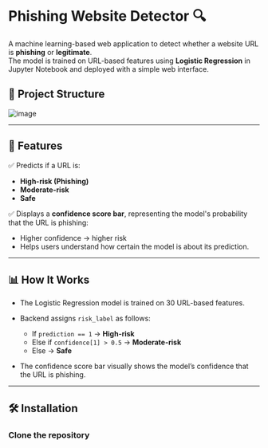 # Phishing Website Detector 🔍

A machine learning-based web application to detect whether a website URL is **phishing** or **legitimate**.  
The model is trained on URL-based features using **Logistic Regression** in Jupyter Notebook and deployed with a simple web interface.



## 📂 Project Structure
![image](https://github.com/user-attachments/assets/d7dae5cb-6fdf-45d1-949f-f233bff459e9)



---

## 🚀 Features

✅ Predicts if a URL is:
- **High-risk (Phishing)**
- **Moderate-risk**
- **Safe**

✅ Displays a **confidence score bar**, representing the model's probability that the URL is phishing:
- Higher confidence → higher risk
- Helps users understand how certain the model is about its prediction.

---

## 📊 How It Works

- The Logistic Regression model is trained on 30 URL-based features.
- Backend assigns `risk_label` as follows:
  - If `prediction == 1` → **High-risk**
  - Else if `confidence[1] > 0.5` → **Moderate-risk**
  - Else → **Safe**

- The confidence score bar visually shows the model’s confidence that the URL is phishing.

---

## 🛠️ Installation

### Clone the repository






